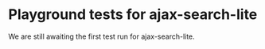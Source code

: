 # Playground tests for ajax-search-lite
We are still awaiting the first test run for ajax-search-lite.
